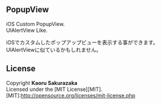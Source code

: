 PopupView
------
iOS Custom PopupView.  
UIAlertView Like.

iOSでカスタムしたポップアップビューを表示する事ができます。  
UIAlertViewに似ているかもしれません。

License
------
Copyright **Kaoru Sakurazaka**  
Licensed under the [MIT License][MIT].  
[MIT]:http://opensource.org/licenses/mit-license.php
